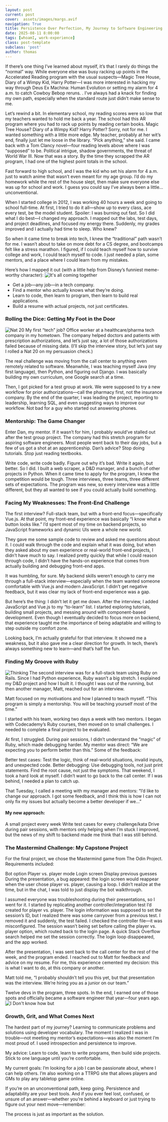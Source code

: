 ```yaml
---
layout: post
current: post
cover:  assets/images/margs.avif
navigation: True
title: Persistence Over Perfection, My Journey to Software Engineering
date: 2025-08-11 8:00:00
tags: [whoamI, work-experience]
class: post-template
subclass: 'post'
author: thomas
---
```


If there’s one thing I’ve learned about myself, it’s that I rarely do things the “normal” way. While everyone else was busy racking up points in the Accelerated Reading program with the usual suspects—Magic Tree House, Diary of a Wimpy Kid, Harry Potter—I was more interested in hacking my way through Deus Ex Machina: Human Evolution or setting my alarm for 4 a.m. to catch Cowboy Bebop reruns. . I’ve always had a knack for finding my own path, especially when the standard route just didn’t make sense to me.

Let’s rewind a bit. In elementary school, my reading scores were so low that my teachers wanted to hold me back a year. The school had this AR program where you had to rack up points by reading certain books. Magic Tree House? Diary of a Wimpy Kid? Harry Potter? Sorry, not for me. I wanted something with a little more edge. My teacher, probably at her wit’s end, finally just let me loose in the library. “Pick anything,” she said. I came back with a Tom Clancy novel—four reading levels above where I was “supposed” to be. Political intrigue, shadow governments, the threat of World War III. Now that was a story. By the time they scrapped the AR program, I had one of the highest point totals in the school.

Fast forward to high school, and I was the kid who set his alarm for 4 a.m. just to watch anime that wasn’t even meant for my age group. I’d do my homework while the rest of the house slept, then make sure everyone else was up for school and work. I guess you could say I’ve always been a little… unconventional.

When I started college in 2012, I was working 40 hours a week and going to school full-time. At first, I tried to do it all—show up to every class, ace every test, be the model student. Spoiler: I was burning out fast. So I did what I do best—I changed my approach. I mapped out the labs, test days, and project deadlines, and focused my energy there. Suddenly, my grades improved and I actually had time to sleep. Who knew?

So when it came time to break into tech, I knew the “traditional” path wasn’t for me. I wasn’t about to take on more debt for a CS degree, and bootcamps felt like a stress marathon. I figured, if I could teach myself how to survive college and work, I could teach myself to code. I just needed a plan, some mentors, and a place where I could learn from my mistakes.

Here’s how I mapped it out (with a little help from Disney’s funniest meme-worthy character):
![It's all coming together](https://media.giphy.com/media/v1.Y2lkPTc5MGI3NjExYzdwaTl6Ymt5NXV5OG9jaThreW96cDhvOTF5bXI1cjJ2dGtpYnV5aiZlcD12MV9naWZzX3NlYXJjaCZjdD1n/KEYEpIngcmXlHetDqz/giphy.gif)


- Get a job—any job—in a tech company.
- Find a mentor who actually knows what they’re doing.
- Learn to code, then learn to program, then learn to build real applications.
- Build a resume with actual projects, not just certificates.

### Rolling the Dice: Getting My Foot in the Door
![Nat 20](https://media.giphy.com/media/v1.Y2lkPTc5MGI3NjExZDIzaG1zZmlyc3U0Z3E2dWRzY3B3Zm5rcDRwZWRxbDhkNGJucTEzMSZlcD12MV9naWZzX3NlYXJjaCZjdD1n/8iMATxhUkFkeEwnjfq/giphy.gif)
My first “tech” job? Office worker at a healthcare/pharma tech company in my hometown. The company helped doctors and patients with prescription authorizations, and let’s just say, a lot of those authorizations failed because of missing data. (I’ll skip the interview story, but let’s just say I rolled a Nat 20 on my persuasion check.)

The real challenge was moving from the call center to anything even remotely related to software. Meanwhile, I was teaching myself Java (my first language), then Python, and figuring out Django. I was basically building my own curriculum, one Google search at a time.

Then, I got picked for a test group at work. We were supposed to try a new workflow for prior authorizations—call the pharmacy first, not the insurance company. By the end of the quarter, I was leading the project, reporting to leadership, learning SQL, and even suggesting ways to improve our workflow. Not bad for a guy who started out answering phones.

### Mentorship: The Game Changer
Enter Dan, my mentor. If it wasn’t for him, I probably would’ve stalled out after the test group project. The company had this stretch program for aspiring software engineers. Most people went back to their day jobs, but a few of us got a shot at an apprenticeship. Dan’s advice?
Stop doing tutorials. Stop just reading textbooks.

Write code, write code badly.
Figure out why it’s bad.
Write it again, but better.
So I did. I built a web scraper, a D&D manager, and a bunch of other projects in Python. When it came time to apply for the program, I knew the competition would be tough. Three interviews, three teams, three different sets of expectations. The program was new, so every interview was a little different, but they all wanted to see if you could actually build something.

### Facing My Weaknesses: The Front-End Challenge
The first interview? Full-stack team, but with a front-end focus—specifically Vue.js. At that point, my front-end experience was basically “I know what a button looks like.” I’d spent most of my time on backend projects, so JavaScript frameworks and dynamic UIs were a whole new world.

They gave me some sample code to review and asked me questions about it. I could walk through the code and explain what it was doing, but when they asked about my own experience or real-world front-end projects, I didn’t have much to say. I realized pretty quickly that while I could reason through code, I didn’t have the hands-on experience that comes from actually building and debugging front-end apps.

It was humbling, for sure. My backend skills weren’t enough to carry me through a full-stack interview—especially when the team wanted someone comfortable with Vue.js and modern JavaScript. I didn’t get negative feedback, but it was clear my lack of front-end experience was a gap.

But here’s the thing: I didn’t let it get me down. After the interview, I added JavaScript and Vue.js to my “to-learn” list. I started exploring tutorials, building small projects, and messing around with component-based development. Even though I eventually decided to focus more on backend, that experience taught me the importance of being adaptable and willing to step outside my comfort zone.

Looking back, I’m actually grateful for that interview. It showed me a weakness, but it also gave me a clear direction for growth. In tech, there’s always something new to learn—and that’s half the fun.

### Finding My Groove with Ruby
![Thinking](https://media.giphy.com/media/v1.Y2lkPWVjZjA1ZTQ3dGh4Nm01YWJvNnpvMjJkc295b2VxdjdsMTkzanEwM2V4eGUzNmkwZiZlcD12MV9naWZzX3NlYXJjaCZjdD1n/2jOcXFwhIEypPeQvOY/giphy.gif)
The second interview was for a full-stack team using Ruby on Rails. Since I had Python experience, Ruby wasn’t a big stretch. I explained my D&D project and how I built it. I thought I was out of the running, but then another manager, Matt, reached out for an interview.

Matt focused on my motivations and how I planned to teach myself.
“This program is simply a mentorship. You will be teaching yourself most of the time.”

I started with his team, working two days a week with two mentors. I began with Codecademy’s Ruby courses, then moved on to small challenges. I needed to complete a final project to be evaluated.

At first, I struggled. During pair sessions, I didn’t understand the “magic” of Ruby, which made debugging harder. My mentor was direct:
“We are expecting you to perform better than this.”
Some of the feedback:

Better test cases: Test the logic, think of real-world situations, invalid inputs, and unexpected code.
Better debugging: Use debugging tools, not just print statements. Find the root cause, not just the symptoms.
That weekend, I took a hard look at myself. I didn’t want to go back to the call center. If I was behind, I needed a plan to catch up.

That Tuesday, I called a meeting with my manager and mentors:
“I’d like to change our approach. I got some feedback, and I think this is how I can not only fix my issues but actually become a better developer if we…”

#### My new approach:

A small project every week
Write test cases for every challenge/kata
Drive during pair sessions, with mentors only helping when I’m stuck
I improved, but the news of my shift to backend made me think that I was still behind.

### The Mastermind Challenge: My Capstone Project
For the final project, we chose the Mastermind game from The Odin Project. Requirements included:

Bot option
Player vs. player mode
Login screen
Display previous guesses
During the presentation, a bug appeared: the login screen would reappear when the user chose player vs. player, causing a loop. I didn’t realize at the time, but in the chat, I was told to just display the bot walkthrough.

I assumed everyone was troubleshooting during their presentations, so I went for it. I started by replicating another controller/integration test I’d created for player vs. player. The login information was supposed to set the session’s ID, but I realized there was some carryover from a previous test. I removed it and suddenly, the test failed. I checked the controller file—it was misconfigured. The session wasn’t being set before calling the player vs. player option, which routed back to the login page. A quick Stack Overflow search helped me set the session correctly. The login loop disappeared, and the app worked.

After the presentation, I was sent back to the call center for the rest of the week, and the program ended. I reached out to Matt for feedback and advice on my resume. For me, this experience cemented my decision: this is what I want to do, at this company or another.

Matt told me, “I probably shouldn’t tell you this yet, but that presentation was the interview. We’re hiring you as a junior on our team.”

Twelve devs in the program, three spots. In the end, I earned one of those spots and officially became a software engineer that year—four years ago.
![I Don't know how but](https://media.giphy.com/media/v1.Y2lkPTc5MGI3NjExMWszaDEzbzNzdWZlY2p6djVlbHByYTdpZ2J3bGY4NnBwbnJ3MWFyaiZlcD12MV9naWZzX3NlYXJjaCZjdD1n/xLR6VXtm3kBZytYw73/giphy.gif)

### Growth, Grit, and What Comes Next
The hardest part of my journey? Learning to communicate problems and solutions using developer vocabulary. The moment I realized I was in trouble—not meeting my mentor’s expectations—was also the moment I’m most proud of. I used introspection and persistence to improve.

My advice:
Learn to code, learn to write programs, then build side projects. Stick to one language until you’re comfortable.

My current goals:
I’m looking for a job I can be passionate about, where I can help others. I’m also working on a TTRPG site that allows players and GMs to play any tabletop game online.

If you’re on an unconventional path, keep going. Persistence and adaptability are your best tools. And if you ever feel lost, confused, or unsure of an answer—whether you’re behind a keyboard or just trying to figure out your next move—remember: 

The process is just as important as the solution.




